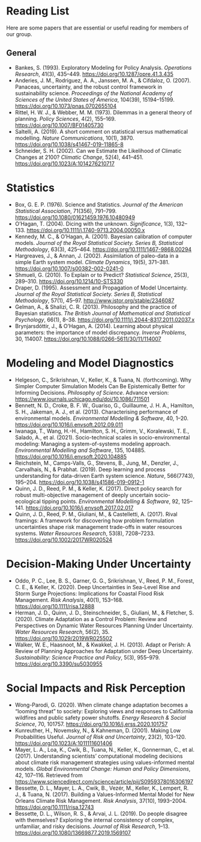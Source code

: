 # Reading List

Here are some papers that are essential or useful reading for members of our group.

## General
* Bankes, S. (1993). Exploratory Modeling for Policy Analysis. *Operations Research*, 41(3), 435–449. <https://doi.org/10.1287/opre.41.3.435>
* Anderies, J. M., Rodriguez, A. A., Janssen, M. A., & Cifdaloz, O. (2007). Panaceas, uncertainty, and the robust control framework in sustainability science. *Proceedings of the National Academy of Sciences of the United States of America*, 104(39), 15194–15199. <https://doi.org/10.1073/pnas.0702655104>
* Rittel, H. W. J., & Webber, M. M. (1973). Dilemmas in a general theory of planning. *Policy Sciences*, 4(2), 155–169. <https://doi.org/10.1007/BF01405730>
* Saltelli, A. (2019). A short comment on statistical versus mathematical modelling. *Nature Communications*, 10(1), 3870. <https://doi.org/10.1038/s41467-019-11865-8>
* Schneider, S. H. (2002). Can we Estimate the Likelihood of Climatic Changes at 2100? *Climatic Change*, 52(4), 441–451. <https://doi.org/10.1023/A:1014276210717>


# Statistics
* Box, G. E. P. (1976). Science and Statistics. *Journal of the American Statistical Association*, 71(356), 791–799. <https://doi.org/10.1080/01621459.1976.10480949>
* O’Hagan, T. (2004). Dicing with the unknown. *Significance*, 1(3), 132–133. <https://doi.org/10.1111/j.1740-9713.2004.00050.x>
* Kennedy, M. C., & O’Hagan, A. (2001). Bayesian calibration of computer models. *Journal of the Royal Statistical Society. Series B, Statistical Methodology*, 63(3), 425–464. <https://doi.org/10.1111/1467-9868.00294>
* Hargreaves, J., & Annan, J. (2002). Assimilation of paleo-data in a simple Earth system model. *Climate Dynamics*, 19(5), 371–381. <https://doi.org/10.1007/s00382-002-0241-0>
* Shmueli, G. (2010). To Explain or to Predict? *Statistical Science*, 25(3), 289–310. <https://doi.org/10.1214/10-STS330>
* Draper, D. (1995). Assessment and Propagation of Model Uncertainty. *Journal of the Royal Statistical Society. Series B, Statistical Methodology*, 57(1), 45–97. <http://www.jstor.org/stable/2346087>
* Gelman, A., & Shalizi, C. R. (2013). Philosophy and the practice of Bayesian statistics. *The British Journal of Mathematical and Statistical Psychology*, 66(1), 8–38. <https://doi.org/10.1111/j.2044-8317.2011.02037.x>
* Brynjarsdóttir, J., & OʼHagan, A. (2014). Learning about physical parameters: the importance of model discrepancy. *Inverse Problems*, 30, 114007. <https://doi.org/10.1088/0266-5611/30/11/114007>

# Modeling and Model Diagnostics

* Helgeson, C., Srikrishnan, V., Keller, K., & Tuana, N. (forthcoming). Why Simpler Computer Simulation Models Can Be Epistemically Better for Informing Decisions. *Philosophy of Science*. Advance version: <https://www.journals.uchicago.edu/doi/10.1086/711501>
* Bennett, N. D., Croke, B. F. W., Guariso, G., Guillaume, J. H. A., Hamilton, S. H., Jakeman, A. J., et al. (2013). Characterising performance of environmental models. *Environmental Modelling & Software*, 40, 1–20. https://doi.org/10.1016/j.envsoft.2012.09.011
* Iwanaga, T., Wang, H.-H., Hamilton, S. H., Grimm, V., Koralewski, T. E., Salado, A., et al. (2021). Socio-technical scales in socio-environmental modeling: Managing a system-of-systems modeling approach. *Environmental Modelling and Software*, 135, 104885. <https://doi.org/10.1016/j.envsoft.2020.104885>
* Reichstein, M., Camps-Valls, G., Stevens, B., Jung, M., Denzler, J., Carvalhais, N., & Prabhat. (2019). Deep learning and process understanding for data-driven Earth system science. *Nature*, 566(7743), 195–204. <https://doi.org/10.1038/s41586-019-0912-1>
* Quinn, J. D., Reed, P. M., & Keller, K. (2017). Direct policy search for robust multi-objective management of deeply uncertain socio-ecological tipping points. *Environmental Modelling & Software*, 92, 125–141. <https://doi.org/10.1016/j.envsoft.2017.02.017>
* Quinn, J. D., Reed, P. M., Giuliani, M., & Castelletti, A. (2017). Rival framings: A framework for discovering how problem formulation uncertainties shape risk management trade-offs in water resources systems. *Water Resources Research*, 53(8), 7208–7233. <https://doi.org/10.1002/2017WR020524>

# Decision-Making Under Uncertainty

* Oddo, P. C., Lee, B. S., Garner, G. G., Srikrishnan, V., Reed, P. M., Forest, C. E., & Keller, K. (2020). Deep Uncertainties in Sea-Level Rise and Storm Surge Projections: Implications for Coastal Flood Risk Management. *Risk Analysis*, 40(1), 153–168. <https://doi.org/10.1111/risa.12888>
* Herman, J. D., Quinn, J. D., Steinschneider, S., Giuliani, M., & Fletcher, S. (2020). Climate Adaptation as a Control Problem: Review and Perspectives on Dynamic Water Resources Planning Under Uncertainty. *Water Resources Research*, 56(2), 35. <https://doi.org/10.1029/2019WR025502>
* Walker, W. E., Haasnoot, M., & Kwakkel, J. H. (2013). Adapt or Perish: A Review of Planning Approaches for Adaptation under Deep Uncertainty. *Sustainability: Science Practice and Policy*, 5(3), 955–979. <https://doi.org/10.3390/su5030955>

# Social Impacts and Risk Perception

* Wong-Parodi, G. (2020). When climate change adaptation becomes a “looming threat” to society: Exploring views and responses to California wildfires and public safety power shutoffs. *Energy Research & Social Science*, 70, 101757. <https://doi.org/10.1016/j.erss.2020.101757>
* Kunreuther, H., Novemsky, N., & Kahneman, D. (2001). Making Low Probabilities Useful. *Journal of Risk and Uncertainty*, 23(2), 103–120. <https://doi.org/10.1023/A:1011111601406>
* Mayer, L. A., Loa, K., Cwik, B., Tuana, N., Keller, K., Gonnerman, C., et al. (2017). Understanding scientists’ computational modeling decisions about climate risk management strategies using values-informed mental models. *Global Environmental Change: Human and Policy Dimensions*, 42, 107–116. Retrieved from <https://www.sciencedirect.com/science/article/pii/S0959378016306197>
* Bessette, D. L., Mayer, L. A., Cwik, B., Vezér, M., Keller, K., Lempert, R. J., & Tuana, N. (2017). Building a Values-Informed Mental Model for New Orleans Climate Risk Management. *Risk Analysis*, 37(10), 1993–2004. <https://doi.org/10.1111/risa.12743>
* Bessette, D. L., Wilson, R. S., & Arvai, J. L. (2019). Do people disagree with themselves? Exploring the internal consistency of complex, unfamiliar, and risky decisions. *Journal of Risk Research*, 1–13. <https://doi.org/10.1080/13669877.2019.1569107>
